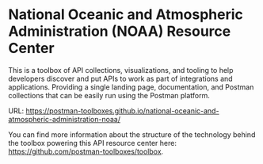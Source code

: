 # National Oceanic and Atmospheric Administration (NOAA) Resource Center
This is a toolbox of API collections, visualizations, and tooling to help developers discover and put APIs to work as part of integrations and applications. Providing a single landing page, documentation, and Postman collections that can be easily run using the Postman platform.

URL: https://postman-toolboxes.github.io/national-oceanic-and-atmospheric-administration-noaa/

You can find more information about the structure of the technology behind the toolbox powering this API resource center here: https://github.com/postman-toolboxes/toolbox.
